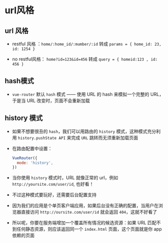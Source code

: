 # url风格

## url 风格

+ restful 风格 ：`home/:home_id/:mumber/:id` 转成 `params = { home_id: 23, id: 1254 }`

+ no restful风格： `home?id=123&id=456` 转成 `query = { homeid:123 , id: 456 }`

## hash模式

+ `vue-router` 默认 `hash` 模式 —— 使用 URL 的 hash 来模拟一个完整的 URL，于是当 URL 改变时，页面不会重新加载

## history 模式

+ 如果不想要很丑的 `hash`，我们可以用路由的 `history` 模式，这种模式充分利用 `history.pushState API` 来完成 `URL` 跳转而无须重新加载页面

+ 在路由配置中设置：

    ```js
    VueRouter({
      mode: 'history',
    })
    ```

+ 当你使用 `history` 模式时，URL 就像正常的 url，例如 `http://yoursite.com/user/id`, 也好看！

+ 不过这种模式要玩好，还需要后台配置支持

+ 因为我们的应用是个单页客户端应用，如果后台没有正确的配置，当用户在浏览器直接访问 `http://oursite.com/user/id` 就会返回 `404`，这就不好看了

+ 所以呢，你要在服务端增加一个覆盖所有情况的候选资源：如果 URL 匹配不到任何静态资源，则应该返回同一个 `index.html` 页面，这个页面就是你 app 依赖的页面
